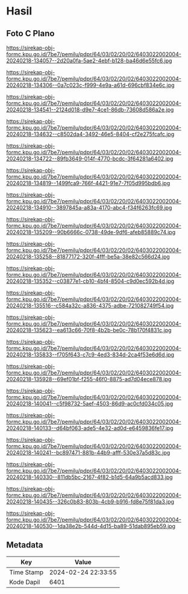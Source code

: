 # Hasil

## Foto C Plano

https://sirekap-obj-formc.kpu.go.id/7be7/pemilu/pdpr/64/03/02/20/02/6403022002004-20240218-134057--2d20a0fa-5ae2-4ebf-b128-ba46d6e55fc6.jpg

https://sirekap-obj-formc.kpu.go.id/7be7/pemilu/pdpr/64/03/02/20/02/6403022002004-20240218-134306--0a7c023c-f999-4e9a-a61d-696cbf834e6c.jpg

https://sirekap-obj-formc.kpu.go.id/7be7/pemilu/pdpr/64/03/02/20/02/6403022002004-20240218-134541--2124d018-d9e7-4ce1-86db-73608d586a2e.jpg

https://sirekap-obj-formc.kpu.go.id/7be7/pemilu/pdpr/64/03/02/20/02/6403022002004-20240218-134632--c8502da4-3492-46e5-8404-cf2e275fcafc.jpg

https://sirekap-obj-formc.kpu.go.id/7be7/pemilu/pdpr/64/03/02/20/02/6403022002004-20240218-134722--89fb3649-014f-4770-bcdc-3f64281a6402.jpg

https://sirekap-obj-formc.kpu.go.id/7be7/pemilu/pdpr/64/03/02/20/02/6403022002004-20240218-134819--1499fca9-766f-4421-91e7-7f05d995bdb6.jpg

https://sirekap-obj-formc.kpu.go.id/7be7/pemilu/pdpr/64/03/02/20/02/6403022002004-20240218-134910--3897845a-a83a-4170-abc4-f34f6263fc69.jpg

https://sirekap-obj-formc.kpu.go.id/7be7/pemilu/pdpr/64/03/02/20/02/6403022002004-20240218-135209--90b6666c-0738-49de-9df6-afeb85889c74.jpg

https://sirekap-obj-formc.kpu.go.id/7be7/pemilu/pdpr/64/03/02/20/02/6403022002004-20240218-135258--81877172-320f-4fff-be5a-38e82c566d24.jpg

https://sirekap-obj-formc.kpu.go.id/7be7/pemilu/pdpr/64/03/02/20/02/6403022002004-20240218-135352--c03877e1-cb10-4bf4-8504-c9d0ec592b4d.jpg

https://sirekap-obj-formc.kpu.go.id/7be7/pemilu/pdpr/64/03/02/20/02/6403022002004-20240218-135516--c584a32c-a836-4375-adbe-721082749f54.jpg

https://sirekap-obj-formc.kpu.go.id/7be7/pemilu/pdpr/64/03/02/20/02/6403022002004-20240218-135623--ea613c66-70f8-4b2b-be0c-78b170f4831c.jpg

https://sirekap-obj-formc.kpu.go.id/7be7/pemilu/pdpr/64/03/02/20/02/6403022002004-20240218-135833--f705f643-c7c9-4ed3-834d-2ca4f53e6d6d.jpg

https://sirekap-obj-formc.kpu.go.id/7be7/pemilu/pdpr/64/03/02/20/02/6403022002004-20240218-135928--69ef01bf-f255-46f0-8875-ad7d04ece878.jpg

https://sirekap-obj-formc.kpu.go.id/7be7/pemilu/pdpr/64/03/02/20/02/6403022002004-20240218-140041--c5f98732-5aef-4503-86d9-ac0cfd034c05.jpg

https://sirekap-obj-formc.kpu.go.id/7be7/pemilu/pdpr/64/03/02/20/02/6403022002004-20240218-140133--d64bf063-ade5-4e32-ad0d-e6459836fe17.jpg

https://sirekap-obj-formc.kpu.go.id/7be7/pemilu/pdpr/64/03/02/20/02/6403022002004-20240218-140241--bc897471-881b-44b9-afff-530e37a5d83c.jpg

https://sirekap-obj-formc.kpu.go.id/7be7/pemilu/pdpr/64/03/02/20/02/6403022002004-20240218-140330--811db5bc-2167-4f82-b1d5-64a9b5acd833.jpg

https://sirekap-obj-formc.kpu.go.id/7be7/pemilu/pdpr/64/03/02/20/02/6403022002004-20240218-140435--326c0b83-803b-4cb9-b916-fd8e75f81da3.jpg

https://sirekap-obj-formc.kpu.go.id/7be7/pemilu/pdpr/64/03/02/20/02/6403022002004-20240218-140530--1da38e2b-544d-4d15-ba89-51dab895eb59.jpg


## Metadata

| Key        | Value               |
| ---------- | ------------------- |
| Time Stamp | 2024-02-24 22:33:55 |
| Kode Dapil | 6401                |




